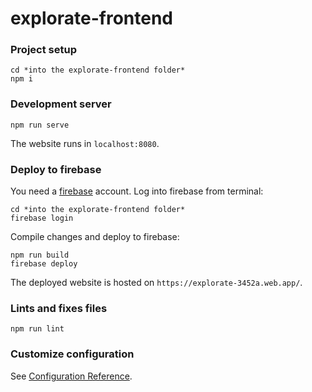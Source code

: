 # explorate-frontend

### Project setup
```
cd *into the explorate-frontend folder*
npm i
```

### Development server
```
npm run serve
```
The website runs in `localhost:8080`.

### Deploy to firebase
You need a [firebase](https://console.firebase.google.com/) account. Log into firebase from terminal:
```
cd *into the explorate-frontend folder*
firebase login
```
Compile changes and deploy to firebase:
```
npm run build
firebase deploy
```
The deployed website is hosted on `https://explorate-3452a.web.app/`.

### Lints and fixes files
```
npm run lint
```

### Customize configuration
See [Configuration Reference](https://cli.vuejs.org/config/).
